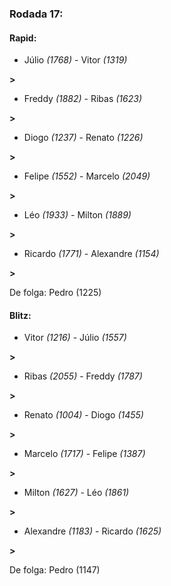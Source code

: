 ### Rodada 17:

#### Rapid:

* Júlio *(1768)*     -     Vitor *(1319)*

 **>** 
* Freddy *(1882)*     -     Ribas *(1623)*

 **>** 
* Diogo *(1237)*     -     Renato *(1226)*

 **>** 
* Felipe *(1552)*     -     Marcelo *(2049)*

 **>** 
* Léo *(1933)*     -     Milton *(1889)*

 **>** 
* Ricardo *(1771)*     -     Alexandre *(1154)*

 **>** 

De folga: Pedro (1225)

#### Blitz:

* Vitor *(1216)*     -     Júlio *(1557)*

 **>** 
* Ribas *(2055)*     -     Freddy *(1787)*

 **>** 
* Renato *(1004)*     -     Diogo *(1455)*

 **>** 
* Marcelo *(1717)*     -     Felipe *(1387)*

 **>** 
* Milton *(1627)*     -     Léo *(1861)*

 **>** 
* Alexandre *(1183)*     -     Ricardo *(1625)*

 **>** 

De folga: Pedro (1147)

